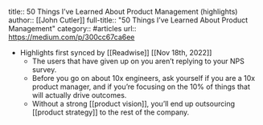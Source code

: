 title:: 50 Things I’ve Learned About Product Management (highlights)
author:: [[John Cutler]]
full-title:: "50 Things I’ve Learned About Product Management"
category:: #articles
url:: https://medium.com/p/300cc67ca6ee

- Highlights first synced by [[Readwise]] [[Nov 18th, 2022]]
	- The users that have given up on you aren’t replying to your NPS survey.
	- Before you go on about 10x engineers, ask yourself if you are a 10x product manager, and if you’re focusing on the 10% of things that will actually drive outcomes.
	- Without a strong [[product vision]], you’ll end up outsourcing [[product strategy]] to the rest of the company.